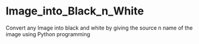 # Image_into_Black_n_White
Convert any Image into black and white by giving the source n name of the image using Python programming
